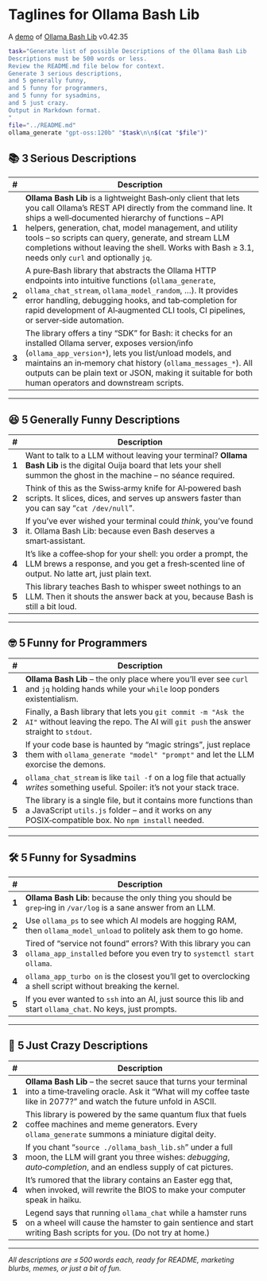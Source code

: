 # Taglines for Ollama Bash Lib

A [demo](../README.md#demos) of [Ollama Bash Lib](https://github.com/attogram/ollama-bash-lib) v0.42.35


```bash
task="Generate list of possible Descriptions of the Ollama Bash Lib
Descriptions must be 500 words or less.
Review the README.md file below for context.
Generate 3 serious descriptions,
and 5 generally funny,
and 5 funny for programmers,
and 5 funny for sysadmins,
and 5 just crazy.
Output in Markdown format.
"
file="../README.md"
ollama_generate "gpt-oss:120b" "$task\n\n$(cat "$file")"
```
## 📚 3 Serious Descriptions  

| # | Description |
|---|-------------|
| **1** | **Ollama Bash Lib** is a lightweight Bash‑only client that lets you call Ollama’s REST API directly from the command line. It ships a well‑documented hierarchy of functions – API helpers, generation, chat, model management, and utility tools – so scripts can query, generate, and stream LLM completions without leaving the shell. Works with Bash ≥ 3.1, needs only `curl` and optionally `jq`. |
| **2** | A pure‑Bash library that abstracts the Ollama HTTP endpoints into intuitive functions (`ollama_generate`, `ollama_chat_stream`, `ollama_model_random`, …). It provides error handling, debugging hooks, and tab‑completion for rapid development of AI‑augmented CLI tools, CI pipelines, or server‑side automation. |
| **3** | The library offers a tiny “SDK” for Bash: it checks for an installed Ollama server, exposes version/info (`ollama_app_version*`), lets you list/unload models, and maintains an in‑memory chat history (`ollama_messages_*`). All outputs can be plain text or JSON, making it suitable for both human operators and downstream scripts. |

---

## 😆 5 Generally Funny Descriptions  

| # | Description |
|---|-------------|
| **1** | Want to talk to a LLM without leaving your terminal? **Ollama Bash Lib** is the digital Ouija board that lets your shell summon the ghost in the machine – no séance required. |
| **2** | Think of this as the Swiss‑army knife for AI‑powered bash scripts. It slices, dices, and serves up answers faster than you can say “`cat /dev/null`”. |
| **3** | If you’ve ever wished your terminal could *think*, you’ve found it. Ollama Bash Lib: because even Bash deserves a smart‑assistant. |
| **4** | It’s like a coffee‑shop for your shell: you order a prompt, the LLM brews a response, and you get a fresh‑scented line of output. No latte art, just plain text. |
| **5** | This library teaches Bash to whisper sweet nothings to an LLM. Then it shouts the answer back at you, because Bash is still a bit loud. |

---

## 🤓 5 Funny for Programmers  

| # | Description |
|---|-------------|
| **1** | **Ollama Bash Lib** – the only place where you’ll ever see `curl` and `jq` holding hands while your `while` loop ponders existentialism. |
| **2** | Finally, a Bash library that lets you `git commit -m "Ask the AI"` without leaving the repo. The AI will `git push` the answer straight to `stdout`. |
| **3** | If your code base is haunted by “magic strings”, just replace them with `ollama_generate "model" "prompt"` and let the LLM exorcise the demons. |
| **4** | `ollama_chat_stream` is like `tail -f` on a log file that actually *writes* something useful. Spoiler: it’s not your stack trace. |
| **5** | The library is a single file, but it contains more functions than a JavaScript `utils.js` folder – and it works on any POSIX‑compatible box. No `npm install` needed. |

---

## 🛠️ 5 Funny for Sysadmins  

| # | Description |
|---|-------------|
| **1** | **Ollama Bash Lib**: because the only thing you should be `grep`‑ing in `/var/log` is a sane answer from an LLM. |
| **2** | Use `ollama_ps` to see which AI models are hogging RAM, then `ollama_model_unload` to politely ask them to go home. |
| **3** | Tired of “service not found” errors? With this library you can `ollama_app_installed` before you even try to `systemctl start ollama`. |
| **4** | `ollama_app_turbo on` is the closest you’ll get to overclocking a shell script without breaking the kernel. |
| **5** | If you ever wanted to `ssh` into an AI, just source this lib and start `ollama_chat`. No keys, just prompts. |

---

## 🤪 5 Just Crazy Descriptions  

| # | Description |
|---|-------------|
| **1** | **Ollama Bash Lib** – the secret sauce that turns your terminal into a time‑traveling oracle. Ask it “What will my coffee taste like in 2077?” and watch the future unfold in ASCII. |
| **2** | This library is powered by the same quantum flux that fuels coffee machines and meme generators. Every `ollama_generate` summons a miniature digital deity. |
| **3** | If you chant “`source ./ollama_bash_lib.sh`” under a full moon, the LLM will grant you three wishes: *debugging*, *auto‑completion*, and an endless supply of cat pictures. |
| **4** | It’s rumored that the library contains an Easter egg that, when invoked, will rewrite the BIOS to make your computer speak in haiku. |
| **5** | Legend says that running `ollama_chat` while a hamster runs on a wheel will cause the hamster to gain sentience and start writing Bash scripts for you. (Do not try at home.) |

---  

*All descriptions are ≤ 500 words each, ready for README, marketing blurbs, memes, or just a bit of fun.*
